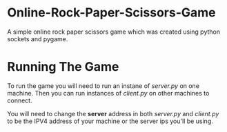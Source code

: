 # Online-Rock-Paper-Scissors-Game
A simple online rock paper scissors game which was created using python sockets and pygame.

# Running The Game
To run the game you will need to run an instane of *server.py* on one machine. Then you can run instances of *client.py* on other machines to connect.

You will need to change the **server** address in both *server.py* and *client.py* to be the IPV4 address of your machine or the server ips you'll be using.
